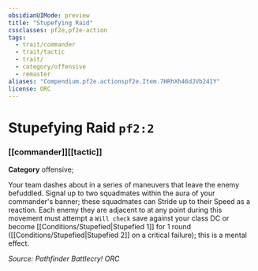 ```yaml
---
obsidianUIMode: preview
title: "Stupefying Raid"
cssclasses: pf2e,pf2e-action
tags:
  - trait/commander
  - trait/tactic
  - trait/
  - category/offensive
  - remaster
aliases: "Compendium.pf2e.actionspf2e.Item.7HRhXh46dJVb241Y"
license: ORC
---
```

# Stupefying Raid `pf2:2`

### [[commander]][[tactic]]

**Category** offensive; 




Your team dashes about in a series of maneuvers that leave the enemy befuddled. Signal up to two squadmates within the aura of your commander's banner; these squadmates can Stride up to their Speed as a reaction. Each enemy they are adjacent to at any point during this movement must attempt a `Will check` save against your class DC or become [[Conditions/Stupefied|Stupefied 1]] for 1 round ([[Conditions/Stupefied|Stupefied 2]] on a critical failure); this is a mental effect.

*Source: Pathfinder Battlecry!*
*ORC*